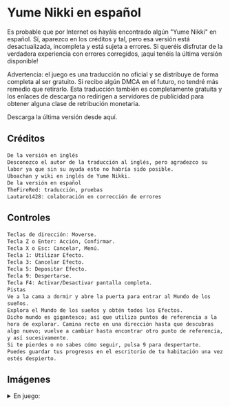 # Yume Nikki en español

Es probable que por Internet os hayáis encontrado algún "Yume Nikki" en español. Sí, aparezco en los créditos y tal, pero esa versión está desactualizada, incompleta y está sujeta a errores. Si queréis disfrutar de la verdadera experiencia con errores corregidos, ¡aquí tenéis la última versión disponible!

Advertencia: el juego es una traducción no oficial y se distribuye de forma completa al ser gratuito. Si recibo algún DMCA en el futuro, no tendré más remedio que retirarlo. Esta traducción también es completamente gratuita y los enlaces de descarga no redirigen a servidores de publicidad para obtener alguna clase de retribución monetaria.

Descarga la última versión desde aquí.

## Créditos
```
De la versión en inglés
Desconozco el autor de la traducción al inglés, pero agradezco su labor ya que sin su ayuda esto no habría sido posible.
Uboachan y wiki en inglés de Yume Nikki.
De la versión en español
TheFireRed: traducción, pruebas
Lautaro1428: colaboración en corrección de errores
```

## Controles
```
Teclas de dirección: Moverse.
Tecla Z o Enter: Acción, Confirmar.
Tecla X o Esc: Cancelar, Menú.
Tecla 1: Utilizar Efecto.
Tecla 3: Cancelar Efecto.
Tecla 5: Depositar Efecto.
Tecla 9: Despertarse.
Tecla F4: Activar/Desactivar pantalla completa.
Pistas
Ve a la cama a dormir y abre la puerta para entrar al Mundo de los sueños.
Explora el Mundo de los sueños y obtén todos los Efectos.
Dicho mundo es gigantesco; así que utiliza puntos de referencia a la hora de explorar. Camina recto en una dirección hasta que descubras algo nuevo; vuelve a cambiar hasta encontrar otro punto de referencia, y así sucesivamente.
Si te pierdes o no sabes cómo seguir, pulsa 9 para despertarte.
Puedes guardar tus progresos en el escritorio de tu habitación una vez estés despierto.
```

## Imágenes

<details><summary>En juego:</summary>
<p>
   
![Screenshot 11](https://raw.githubusercontent.com/Lahrenheit/yume-nikki-esp/main/1.png)
![Screenshot 22](https://raw.githubusercontent.com/Lahrenheit/yume-nikki-esp/main/2.png)
![Screenshot 33](https://raw.githubusercontent.com/Lahrenheit/yume-nikki-esp/main/3.png)
![Screenshot 44](https://raw.githubusercontent.com/Lahrenheit/yume-nikki-esp/main/4.png)
</p>
</details>
